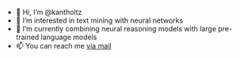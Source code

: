 - 👋 Hi, I’m @kantholtz
- 👀 I’m interested in text mining with neural networks
- 🌱 I’m currently combining neural reasoning models with large pre-trained language models
- 📫 You can reach me [via mail](mailto:felix@hamann.xyz)
